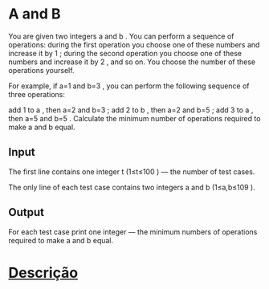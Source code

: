 # A and B
You are given two integers a
 and b
. You can perform a sequence of operations: during the first operation you choose one of these numbers and increase it by 1
; during the second operation you choose one of these numbers and increase it by 2
, and so on. You choose the number of these operations yourself.

For example, if a=1
 and b=3
, you can perform the following sequence of three operations:

add 1
 to a
, then a=2
 and b=3
;
add 2
 to b
, then a=2
 and b=5
;
add 3
 to a
, then a=5
 and b=5
.
Calculate the minimum number of operations required to make a
 and b
 equal.

## Input
The first line contains one integer t
 (1≤t≤100
) — the number of test cases.

The only line of each test case contains two integers a
 and b
 (1≤a,b≤109
).

## Output
For each test case print one integer — the minimum numbers of operations required to make a
 and b
 equal.
# [Descrição](https://codeforces.com/contest/1278/problem/B)
